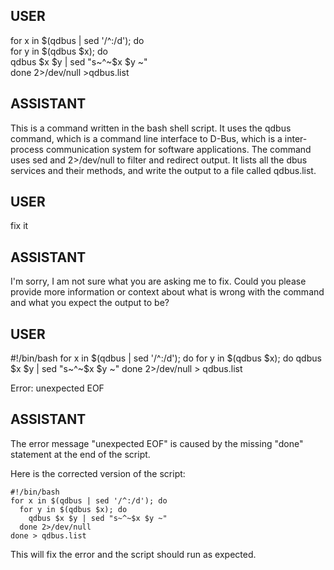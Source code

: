 ## USER
for x in $(qdbus | sed '/^:/d'); do\
  for y in $(qdbus $x); do\
    qdbus $x $y | sed "s~^~$x $y ~"\
done 2>/dev/null >qdbus.list

## ASSISTANT
This is a command written in the bash shell script. It uses the qdbus command, which is a command line interface to D-Bus, which is a inter-process communication system for software applications. The command uses sed and 2>/dev/null to filter and redirect output. It lists all the dbus services and their methods, and write the output to a file called qdbus.list.


## USER
fix it

## ASSISTANT
I'm sorry, I am not sure what you are asking me to fix. Could you please provide more information or context about what is wrong with the command and what you expect the output to be?


## USER
#!/bin/bash
for x in $(qdbus | sed '/^:/d'); do
  for y in $(qdbus $x); do
    qdbus $x $y | sed "s~^~$x $y ~"
done 2>/dev/null > qdbus.list




Error: unexpected EOF

## ASSISTANT
The error message "unexpected EOF" is caused by the missing "done" statement at the end of the script. 

Here is the corrected version of the script:
```
#!/bin/bash
for x in $(qdbus | sed '/^:/d'); do
  for y in $(qdbus $x); do
    qdbus $x $y | sed "s~^~$x $y ~"
  done 2>/dev/null
done > qdbus.list
```
This will fix the error and the script should run as expected.
